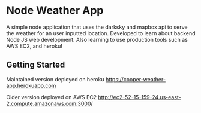 # Node Weather App

A simple node application that uses the darksky and mapbox api to serve the weather for an user inputted location. Developed to learn about backend Node JS web development. Also learning to use production tools such as AWS EC2, and heroku!

## Getting Started

Maintained version deployed on heroku
https://cooper-weather-app.herokuapp.com

Older version deployed on AWS EC2
http://ec2-52-15-159-24.us-east-2.compute.amazonaws.com:3000/